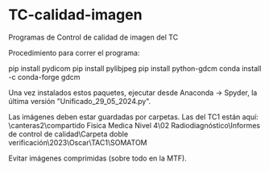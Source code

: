 # TC-calidad-imagen

Programas de Control de calidad de imagen del TC

Procedimiento para correr el programa:

pip install pydicom
pip install pylibjpeg
pip install python-gdcm
conda install -c conda-forge gdcm

Una vez instalados estos paquetes, ejecutar desde Anaconda -> Spyder, la última versión "Unificado_29_05_2024.py".

Las imágenes deben estar guardadas por carpetas. Las del TC1 están aquí:
\\canteras2\compartido Fisica Medica Nivel 4\02 Radiodiagnóstico\Informes de control de calidad\Carpeta doble verificación\2023\Oscar\TAC1\SOMATOM

Evitar imágenes comprimidas (sobre todo en la MTF).
